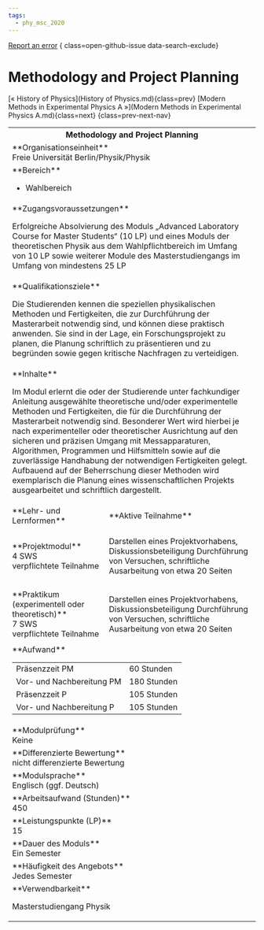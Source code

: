```yaml
---
tags:
  - phy_msc_2020
---
```

[Report an error](https://github.com/SGSSGene/FUB-SUP/issues/new?title=Error%20in%20%22Methodology%20and%20Project%20Planning%22&body=There%20seems%20to%20be%20an%20error%20in%20module%20%22Methodology%20and%20Project%20Planning%22%2E%0A%0A%3CDescribe%20here%20a%20slightly%20more%20detailed%20description%20of%20what%20is%20wrong%3E&labels=bug)
{ class=open-github-issue data-search-exclude}

# Methodology and Project Planning

[« History of Physics](History of Physics.md){class=prev}
[Modern Methods in Experimental Physics A »](Modern Methods in Experimental Physics A.md){class=next}
{class=prev-next-nav}

<table markdown id="moduledesc">
<tr markdown class="moduledesc_head"><th colspan="2">Methodology and Project Planning </th></tr>
<tr markdown><td colspan="2">**Organisationseinheit**   <br>Freie Universität Berlin/Physik/Physik</td></tr>

<tr markdown><td colspan="2">**Bereich**<br>


- Wahlbereich

</td></tr>

<tr markdown><td colspan="2">**Zugangsvoraussetzungen** <br>

Erfolgreiche Absolvierung des Moduls „Advanced Laboratory Course for Master
Students“ (10 LP) und eines Moduls der theoretischen Physik aus dem Wahlpflichtbereich im Umfang von 10 LP
sowie weiterer Module des Masterstudiengangs im Umfang von mindestens 25 LP


</td></tr>
<tr markdown><td colspan="2">**Qualifikationsziele**    <br>

Die Studierenden kennen die speziellen physikalischen Methoden und
Fertigkeiten, die zur Durchführung der Masterarbeit notwendig sind, und
können diese praktisch anwenden. Sie sind in der Lage, ein Forschungsprojekt
zu planen, die Planung schriftlich zu präsentieren und zu begründen sowie
gegen kritische Nachfragen zu verteidigen.


</td></tr>
<tr markdown><td colspan="2">**Inhalte**                <br>

Im Modul erlernt die oder der Studierende unter fachkundiger Anleitung
ausgewählte theoretische und/oder experimentelle Methoden und Fertigkeiten,
die für die Durchführung der Masterarbeit notwendig sind. Besonderer Wert
wird hierbei je nach experimenteller oder theoretischer Ausrichtung auf den
sicheren und präzisen Umgang mit Messapparaturen, Algorithmen, Programmen
und Hilfsmitteln sowie auf die zuverlässige Handhabung der notwendigen
Fertigkeiten gelegt. Aufbauend auf der Beherrschung dieser Methoden wird
exemplarisch die Planung eines wissenschaftlichen Projekts ausgearbeitet und
schriftlich dargestellt.


</td></tr>

<tr markdown><td>**Lehr- und Lernformen**</td><td>**Aktive Teilnahme**</td></tr>
<tr markdown><td> **Projektmodul** <br>4 SWS <br> verpflichtete Teilnahme</td><td>

Darstellen eines Projektvorhabens, Diskussionsbeteiligung
Durchführung von Versuchen, schriftliche Ausarbeitung von etwa 20 Seiten
</td></tr>
<tr markdown><td> **Praktikum (experimentell oder theoretisch)** <br>7 SWS <br> verpflichtete Teilnahme</td><td>

Darstellen eines Projektvorhabens, Diskussionsbeteiligung
Durchführung von Versuchen, schriftliche Ausarbeitung von etwa 20 Seiten
</td></tr>
<tr markdown><td colspan="2">**Aufwand**                <br>
<table class="aufwand_table">
<tr><td>Präsenzzeit PM</td><td>60 Stunden</td></tr>
<tr><td>Vor- und Nachbereitung PM</td><td>180 Stunden</td></tr>
<tr><td>Präsenzzeit P</td><td>105 Stunden</td></tr>
<tr><td>Vor- und Nachbereitung P</td><td>105 Stunden</td></tr>
</table>

</td></tr>
<tr markdown><td colspan="2">**Modulprüfung**             <br>Keine


</td></tr>
<tr markdown><td colspan="2">**Differenzierte Bewertung** <br>nicht differenzierte Bewertung

</td></tr>
<tr markdown><td colspan="2">**Modulsprache**             <br>Englisch (ggf. Deutsch)</td></tr>
<tr markdown><td colspan="2">**Arbeitsaufwand (Stunden)** <br>450</td></tr>
<tr markdown><td colspan="2">**Leistungspunkte (LP)**     <br>15</td></tr>
<tr markdown><td colspan="2">**Dauer des Moduls**         <br>Ein Semester</td></tr>
<tr markdown><td colspan="2">**Häufigkeit des Angebots**  <br>Jedes Semester</td></tr>
<tr markdown><td colspan="2">**Verwendbarkeit**           <br>

Masterstudiengang Physik


</td></tr>


</table>
